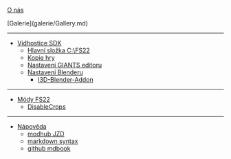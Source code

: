 [O nás](README.md)

<div class="hidden">
[Galerie](galerie/Gallery.md)
</div>

---

- [Vidhostice SDK](SDK/SDK.md)
	- [Hlavní složka C:\FS22]()
	- [Kopie hry](SDK/01_game_folder/01_game_folder.md)
	- [Nastavení GIANTS editoru](SDK/02_giants_editor/02_giants_editor.md)
	- [Nastavení Blenderu](SDK/03_blender/03_blender.md)
		- [I3D-Blender-Addon](SDK/03_blender/I3D-Blender-Addon/I3D-Blender-Addon.md)

---

- [Módy FS22]()
	- [DisableCrops](FS22_mods/DisableCrops/disablecrops.md)

---

- [Nápověda]()
	- [modhub JZD](helpers/modhub_jzd/orgLogo.md)
	- [markdown syntax](helpers/markdown_syntax.md)
	- [github mdbook](helpers/github_mdbook.md)
